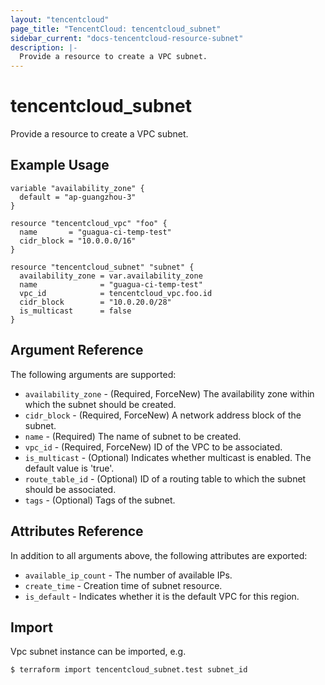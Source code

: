 ```yaml
---
layout: "tencentcloud"
page_title: "TencentCloud: tencentcloud_subnet"
sidebar_current: "docs-tencentcloud-resource-subnet"
description: |-
  Provide a resource to create a VPC subnet.
---
```


# tencentcloud_subnet

Provide a resource to create a VPC subnet.

## Example Usage

```hcl
variable "availability_zone" {
  default = "ap-guangzhou-3"
}

resource "tencentcloud_vpc" "foo" {
  name       = "guagua-ci-temp-test"
  cidr_block = "10.0.0.0/16"
}

resource "tencentcloud_subnet" "subnet" {
  availability_zone = var.availability_zone
  name              = "guagua-ci-temp-test"
  vpc_id            = tencentcloud_vpc.foo.id
  cidr_block        = "10.0.20.0/28"
  is_multicast      = false
}
```

## Argument Reference

The following arguments are supported:

* `availability_zone` - (Required, ForceNew) The availability zone within which the subnet should be created.
* `cidr_block` - (Required, ForceNew) A network address block of the subnet.
* `name` - (Required) The name of subnet to be created.
* `vpc_id` - (Required, ForceNew) ID of the VPC to be associated.
* `is_multicast` - (Optional) Indicates whether multicast is enabled. The default value is 'true'.
* `route_table_id` - (Optional) ID of a routing table to which the subnet should be associated.
* `tags` - (Optional) Tags of the subnet.

## Attributes Reference

In addition to all arguments above, the following attributes are exported:

* `available_ip_count` - The number of available IPs.
* `create_time` - Creation time of subnet resource.
* `is_default` - Indicates whether it is the default VPC for this region.


## Import

Vpc subnet instance can be imported, e.g.

```
$ terraform import tencentcloud_subnet.test subnet_id
```

